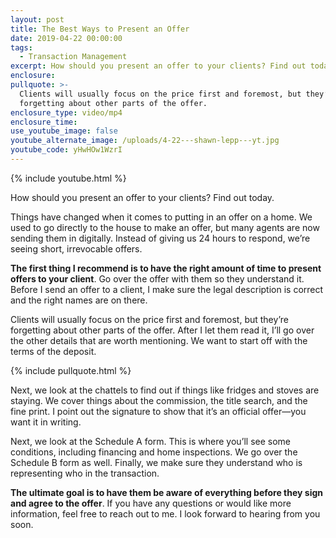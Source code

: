 ```yaml
---
layout: post
title: The Best Ways to Present an Offer
date: 2019-04-22 00:00:00
tags:
  - Transaction Management
excerpt: How should you present an offer to your clients? Find out today.
enclosure:
pullquote: >-
  Clients will usually focus on the price first and foremost, but they’re
  forgetting about other parts of the offer.
enclosure_type: video/mp4
enclosure_time:
use_youtube_image: false
youtube_alternate_image: /uploads/4-22---shawn-lepp---yt.jpg
youtube_code: yHwHOw1WzrI
---
```


{% include youtube.html %}

How should you present an offer to your clients? Find out today.

Things have changed when it comes to putting in an offer on a home. We used to go directly to the house to make an offer, but many agents are now sending them in digitally. Instead of giving us 24 hours to respond, we’re seeing short, irrevocable offers.

**The first thing I recommend is to have the right amount of time to present offers to your client**. Go over the offer with them so they understand it. Before I send an offer to a client, I make sure the legal description is correct and the right names are on there.

Clients will usually focus on the price first and foremost, but they’re forgetting about other parts of the offer. After I let them read it, I’ll go over the other details that are worth mentioning. We want to start off with the terms of the deposit.

{% include pullquote.html %}

Next, we look at the chattels to find out if things like fridges and stoves are staying. We cover things about the commission, the title search, and the fine print. I point out the signature to show that it’s an official offer—you want it in writing.&nbsp;

Next, we look at the Schedule A form. This is where you’ll see some conditions, including financing and home inspections. We go over the Schedule B form as well. Finally, we make sure they understand who is representing who in the transaction.&nbsp;

**The ultimate goal is to have them be aware of everything before they sign and agree to the offer**. If you have any questions or would like more information, feel free to reach out to me. I look forward to hearing from you soon.